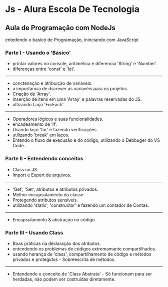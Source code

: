 # Js - Alura Escola De Tecnologia

## Aula de Programação com NodeJs 

entedendo o basíco de Programação, ininciando com JavaScript

 ### Parte I - Usando o 'Básico'
 - printar valores no console, aritimética e diferencia 'String' e 'Number'.
 - diferenças entre 'const' e 'let'.
 ---------------------
 - conctenação e atribuição de variaveis.
 - a importancia de dscrever as variavéis para os projetos.
 - Criação de 'Array'.
 - Inserção de itens em uma 'Array' e palavras reservadas do JS.
 - ultizando Laço 'ForEach'.
 ---------------------
 - Operadores lógicos e suas funcionalidades.
 - encadeamento de 'if'.
 - Usando laço 'for' e fazendo verificações.
 - utilizando 'break' em laços.
 - Entendo o fluxo de execusão e do código, utilizando o Debbuger do VS Code. 

 ### Parte II - Entendendo conceitos
 - Class no JS.
 - Import e Export de arquivos.
 ---------------------
 - 'Get', 'Set', atributos e atributos privados.
 - Melhor encapsulamento da classe.
 - Protegendo atributos sensíveis.
 - utilizando 'static', 'constructor' e fazendo um contador de Contas.
 ---------------------
 - Encapsulamento & abstração no código.

 ### Parte III - Usando Class
 - Boas práticas na declaração dos atributos.
 - entendendo os problemas de códigos extremamante compartilhados.
 - usando herança de 'class', compartilhamento de código e métodos privados e protegidos - Sobreescrita de métodos.
 ----------------------
 - Entendendo o conceito de 'Class Abstrata' - Só funcionam para ser herdadas, não podem ser costruidas diretamente. 

 